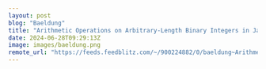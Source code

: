 ```yaml
---
layout: post
blog: "Baeldung"
title: "Arithmetic Operations on Arbitrary-Length Binary Integers in Java"
date: 2024-06-28T09:29:13Z
image: images/baeldung.png
remote_url: "https://feeds.feedblitz.com/~/900224882/0/baeldung~Arithmetic-Operations-on-ArbitraryLength-Binary-Integers-in-Java"
---
```

